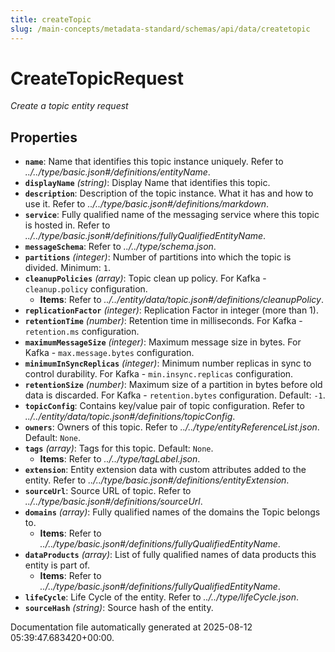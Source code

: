 ```yaml
---
title: createTopic
slug: /main-concepts/metadata-standard/schemas/api/data/createtopic
---
```


# CreateTopicRequest

*Create a topic entity request*

## Properties

- **`name`**: Name that identifies this topic instance uniquely. Refer to *../../type/basic.json#/definitions/entityName*.
- **`displayName`** *(string)*: Display Name that identifies this topic.
- **`description`**: Description of the topic instance. What it has and how to use it. Refer to *../../type/basic.json#/definitions/markdown*.
- **`service`**: Fully qualified name of the messaging service where this topic is hosted in. Refer to *../../type/basic.json#/definitions/fullyQualifiedEntityName*.
- **`messageSchema`**: Refer to *../../type/schema.json*.
- **`partitions`** *(integer)*: Number of partitions into which the topic is divided. Minimum: `1`.
- **`cleanupPolicies`** *(array)*: Topic clean up policy. For Kafka - `cleanup.policy` configuration.
  - **Items**: Refer to *../../entity/data/topic.json#/definitions/cleanupPolicy*.
- **`replicationFactor`** *(integer)*: Replication Factor in integer (more than 1).
- **`retentionTime`** *(number)*: Retention time in milliseconds. For Kafka - `retention.ms` configuration.
- **`maximumMessageSize`** *(integer)*: Maximum message size in bytes. For Kafka - `max.message.bytes` configuration.
- **`minimumInSyncReplicas`** *(integer)*: Minimum number replicas in sync to control durability. For Kafka - `min.insync.replicas` configuration.
- **`retentionSize`** *(number)*: Maximum size of a partition in bytes before old data is discarded. For Kafka - `retention.bytes` configuration. Default: `-1`.
- **`topicConfig`**: Contains key/value pair of topic configuration. Refer to *../../entity/data/topic.json#/definitions/topicConfig*.
- **`owners`**: Owners of this topic. Refer to *../../type/entityReferenceList.json*. Default: `None`.
- **`tags`** *(array)*: Tags for this topic. Default: `None`.
  - **Items**: Refer to *../../type/tagLabel.json*.
- **`extension`**: Entity extension data with custom attributes added to the entity. Refer to *../../type/basic.json#/definitions/entityExtension*.
- **`sourceUrl`**: Source URL of topic. Refer to *../../type/basic.json#/definitions/sourceUrl*.
- **`domains`** *(array)*: Fully qualified names of the domains the Topic belongs to.
  - **Items**: Refer to *../../type/basic.json#/definitions/fullyQualifiedEntityName*.
- **`dataProducts`** *(array)*: List of fully qualified names of data products this entity is part of.
  - **Items**: Refer to *../../type/basic.json#/definitions/fullyQualifiedEntityName*.
- **`lifeCycle`**: Life Cycle of the entity. Refer to *../../type/lifeCycle.json*.
- **`sourceHash`** *(string)*: Source hash of the entity.


Documentation file automatically generated at 2025-08-12 05:39:47.683420+00:00.
